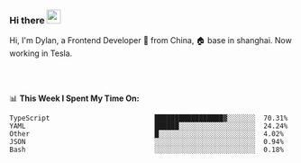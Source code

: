 ### Hi there <img src="https://media.giphy.com/media/hvRJCLFzcasrR4ia7z/giphy.gif" width="25px">

<!-- ![visitors](https://visitor-badge.glitch.me/badge?page_id=dislfyer.dislfyer) -->

Hi, I'm Dylan, a Frontend Developer 🚀 from China, 🏠 base in shanghai. Now working in Tesla.

<br/>
<br/>

📊 **This Week I Spent My Time On:**


<!--START_SECTION:waka-->

```text
TypeScript                          █████████████████▓░░░░░░░  70.31%
YAML                                ██████░░░░░░░░░░░░░░░░░░░  24.24%
Other                               █░░░░░░░░░░░░░░░░░░░░░░░░  4.02%
JSON                                ░░░░░░░░░░░░░░░░░░░░░░░░░  0.94%
Bash                                ░░░░░░░░░░░░░░░░░░░░░░░░░  0.18%
```

<!--END_SECTION:waka-->

<!--
**About Me:**
 -->
